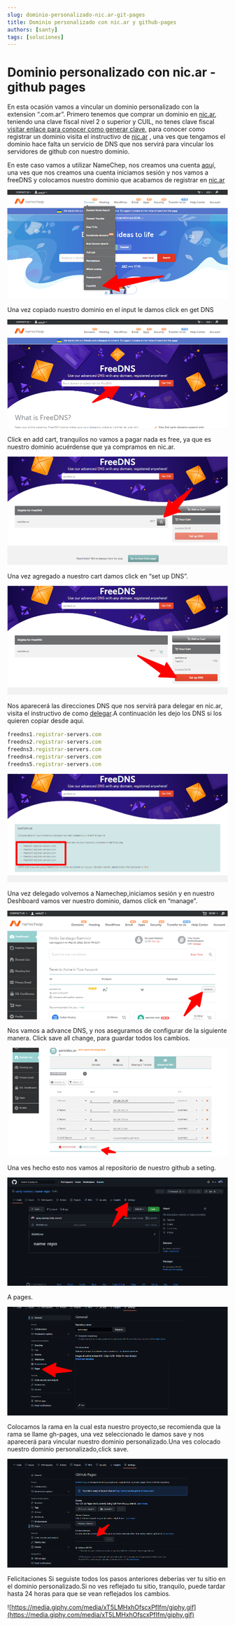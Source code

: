 ```yaml
---
slug: dominio-personalizado-nic.ar-git-pages
title: Dominio personalizado con nic.ar y github-pages
authors: [santy]
tags: [soluciones]
---
```


# Dominio personalizado con nic.ar -github pages

En esta ocasión vamos a vincular un dominio personalizado con la extension “.com.ar”. 
Primero tenemos que comprar un dominio en [nic.ar](http://nic.ar), teniendo una clave fiscal nivel 2 o superior y CUIL, <!--truncate-->no tenes  clave fiscal [visitar enlace para conocer como generar  clave](https://www.afip.gob.ar/claveFiscal/recuperar-clave/nivel-3.asp), para conocer como registrar un dominio visita el instructivo de [nic.ar](https://nic.ar/es/ayuda/instructivos/registro-de-dominio)  ,   una ves que tengamos  el dominio hace falta un servicio de DNS que nos servirá para vincular los servidores de github con nuestro dominio.

En este caso vamos a utilizar NameChep, nos creamos una cuenta  [aqu](https://www.namecheap.com/myaccount/signup/)í, una ves que nos creamos una cuenta iniciamos sesión y nos vamos a freeDNS y colocamos nuestro dominio que acabamos de registrar en [nic.ar](http://nic.ar) 

![Untitled](./Untitled.png)

Una vez copiado nuestro dominio en el input le damos click en get DNS

![Untitled](./Untitled1.png)

 Click en add cart, tranquilos no vamos a pagar nada es free, ya que es nuestro dominio acuérdense que ya compramos en nic.ar.

![Untitled](./Untitled2.png)

Una vez agregado a nuestro cart damos click en “set up DNS”.

![Untitled](./Untitled3.png)

Nos aparecerá las direcciones DNS que nos servirá para delegar en nic.ar, visita el instructivo de como   [delegar](https://nic.ar/es/ayuda/instructivos/delegacion-de-dominios).A continuación les dejo los DNS si los quieren copiar desde aqui.

```jsx
freedns1.registrar-servers.com
freedns2.registrar-servers.com
freedns3.registrar-servers.com
freedns4.registrar-servers.com
freedns5.registrar-servers.com
```

![Untitled](./Untitled4.png)

Una vez delegado  volvemos a Namechep,iniciamos sesión y en nuestro Deshboard vamos ver nuestro dominio, damos click en “manage”.

![Untitled](./Untitled5.png)

Nos vamos a advance DNS, y nos aseguramos de configurar de la siguiente manera. Click save all change, para guardar todos los cambios.



![Untitled](./Untitled6.png)

Una ves hecho esto nos vamos al repositorio de nuestro github a seting.

![Untitled](./Untitled7.png)

A pages.

![Untitled](./Untitled8.png)

Colocamos la rama en la cual esta nuestro proyecto,se recomienda que la rama se llame gh-pages, una vez seleccionado le damos save y nos aparecerá para vincular nuestro dominio personalizado.Una ves colocado nuestro dominio personalizado,click  save.

![Untitled](./Untitled9.png)

Felicitaciones Si seguiste todos los pasos anteriores deberías ver tu sitio en el dominio personalizado.Si no ves reflejado tu sitio, tranquilo, puede tardar hasta 24 horas para que se vean reflejados los cambios. 

![https://media.giphy.com/media/xT5LMHxhOfscxPfIfm/giphy.gif](https://media.giphy.com/media/xT5LMHxhOfscxPfIfm/giphy.gif)
